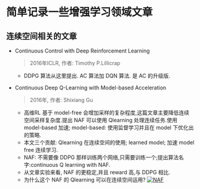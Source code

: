 # 简单记录一些增强学习领域文章 <br>
## 连续空间相关的文章<br>
* Continuous Control with Deep Reinforcement Learning   <br>
  > 2016年ICLR, 作者: Timothy P.Lillicrap   <br>
  
    * DDPG 算法从这里提出. AC 算法加 DQN 算法. 是 AC 的升级版. 

* Continuous Deep Q-Learning with Model-based Acceleration  <br>
  > 2016年, 作者: Shixiang Gu   <br>
  
    * 高维RL 基于 model-free 会增加采样的复杂程度,这篇文章主要降低连续空间采样复杂度.提出 NAF 可以使用 Qlearning 处理连续任务.使用 model-based 加速; model-based: 使用监督学习并且在 model 下优化出的策略.
	* 本文三个贡献: Qlearning 在连续空间的使用; learned model; 加速 model free 连续学习.
	* NAF: 不需要像 DDPG 那样训练两个网络,只需要训练一个;提出算法名字:continuous Q learning with NAF.
	* 从文章实验来看, NAF 的更稳定,并且 reward 高,与 DDPG 相比.
	* 为什么这个 NAF 的 Qlearning 可以在连续空间运用?
	[![NAF](http://coach.nervanasys.com/algorithms/design_imgs/naf.png "NAF")](http://coach.nervanasys.com/algorithms/design_imgs/naf.png "NAF")
